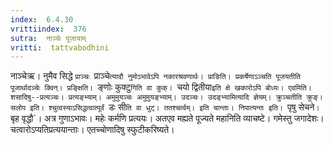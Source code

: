 ```yaml
---
index:  6.4.30
vrittiindex:  376
sutra:  नाञ्चेः पूजायाम्
vritti:  tattvabodhini 
---
```


नाञ्चेऋ। नुमैव सिद्धे `प्राञ्चः `प्राञ्चे`त्यादौ नुमोऽभावेऽपि नकारश्रवणार्थः। प्राङिति। प्रकर्षेणाऽञ्चति पूजयतीति पूजार्थादञ्चेः क्विन्। प्रङ्क्षिति। `ङ्णोः कुक्टु`गिति वा कुक्। `चयो द्वितीया`इति क्षे खकारोऽपि बोध्यः। एवमिति। शसादिषु--प्रत्यञ्चः। प्रत्यङ्भ्याम्। अमुमुयञ्चः अमुमुयङ्भ्याम्। उदञ्चः। उदङ्भ्यामित्यादि ज्ञेयम्। क्रुञ्चतीति क्रुङ्। सलोप इति। श्चुत्वस्याऽसिद्धत्वात्पूर्वं `डः सी`ति वा धुट्। ततश्चर्त्वम्। इति चान्ताः। निपात्यन्तः इति। `पृषु सेचने`। `बृह वृद्धौ`। अत्र गुणाऽभावः। महेः कर्मणि प्रत्ययः। अतएव मह्यते पूज्यते महानिति व्याचष्टे। गमेस्तु जगादेशः। चत्वारोऽप्यतिप्रत्ययान्ताः। एतच्चोणादिषु स्फुटीकरिष्यते।

